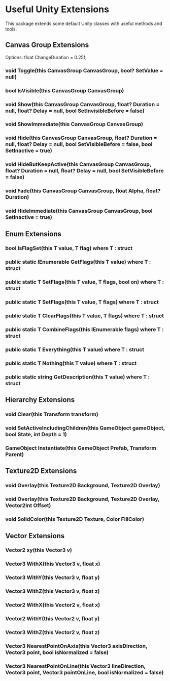 # Useful Unity Extensions
This package extends some default Unity classes with useful methods and tools.

## Canvas Group Extensions
Options: float ChangeDuration = 0.25f;
### void Toggle(this CanvasGroup CanvasGroup, bool? SetValue = null)
### bool IsVisible(this CanvasGroup CanvasGroup)
### void Show(this CanvasGroup CanvasGroup, float? Duration = null, float? Delay = null, bool SetInvisibleBefore = false)
### void ShowImmediate(this CanvasGroup CanvasGroup)
### void Hide(this CanvasGroup CanvasGroup, float? Duration = null, float? Delay = null, bool SetVisibleBefore = false, bool SetInactive = true)
### void HideButKeepActive(this CanvasGroup CanvasGroup, float? Duration = null, float? Delay = null, bool SetVisibleBefore = false)
### void Fade(this CanvasGroup CanvasGroup, float Alpha, float? Duration)
### void HideImmediate(this CanvasGroup CanvasGroup, bool SetInactive = true)

## Enum Extensions
### bool IsFlagSet<T>(this T value, T flag) where T : struct
### public static IEnumerable<T> GetFlags<T>(this T value) where T : struct
### public static T SetFlags<T>(this T value, T flags, bool on) where T : struct
### public static T SetFlags<T>(this T value, T flags) where T : struct
### public static T ClearFlags<T>(this T value, T flags) where T : struct
### public static T CombineFlags<T>(this IEnumerable<T> flags) where T : struct
### public static T Everything<T>(this T value) where T : struct
### public static T Nothing<T>(this T value) where T : struct
### public static string GetDescription<T>(this T value) where T : struct
<!-- ### bool HasAllFlags<T>(this T value, T checkFlags) where T : struct -->
<!-- ### bool HasOnlyFlags<T>(this T value, T checkFlags) where T : struct -->

## Hierarchy Extensions
### void Clear(this Transform transform)
### void SetActiveIncludingChildren(this GameObject gameObject, bool State, int Depth = 1)
### GameObject Instantiate(this GameObject Prefab, Transform Parent)

## Texture2D Extensions
### void Overlay(this Texture2D Background, Texture2D Overlay)
### void Overlay(this Texture2D Background, Texture2D Overlay, Vector2Int Offset)
### void SolidColor(this Texture2D Texture, Color FillColor)

## Vector Extensions
### Vector2 xy(this Vector3 v)
### Vector3 WithX(this Vector3 v, float x)
### Vector3 WithY(this Vector3 v, float y)
### Vector3 WithZ(this Vector3 v, float z)
### Vector2 WithX(this Vector2 v, float x)
### Vector2 WithY(this Vector2 v, float y)
### Vector3 WithZ(this Vector2 v, float z)
### Vector3 NearestPointOnAxis(this Vector3 axisDirection, Vector3 point, bool isNormalized = false)
### Vector3 NearestPointOnLine(this Vector3 lineDirection, Vector3 point, Vector3 pointOnLine, bool isNormalized = false)
